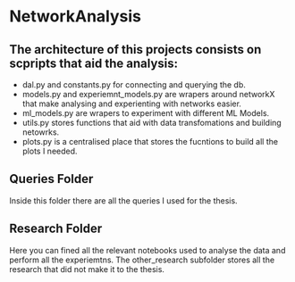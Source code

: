 # NetworkAnalysis

## The architecture of this projects consists on scpripts that aid the analysis:
* dal.py and constants.py for connecting and querying the db.
* models.py and experiemnt_models.py are wrapers around networkX that make analysing and experienting with networks easier.
* ml_models.py are wrapers to experiment with different ML Models.
* utils.py stores functions that aid with data transfomations and building netowrks.
* plots.py is a centralised place that stores the fucntions to build all the plots I needed.

## Queries Folder
Inside this folder there are all the queries I used for the thesis.

## Research Folder
Here you can fined all the relevant notebooks used to analyse the data and perform all the experiemtns. The other_research subfolder stores all the research that did not make it to the thesis.